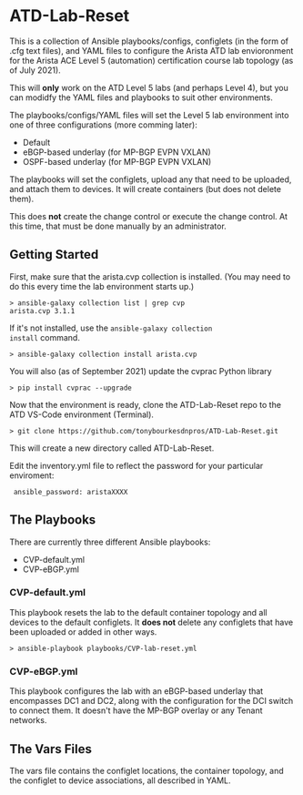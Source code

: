 # ATD-Lab-Reset

This is a collection of Ansible playbooks/configs, configlets (in the form of .cfg text files), and YAML files to configure the Arista ATD lab envioronment 
for the Arista ACE Level 5 (automation) certification course lab topology (as of July 2021). 

This will **only** work on the ATD Level 5 labs (and perhaps Level 4), but you can modidfy the YAML files and playbooks to suit other environments. 

The playbooks/configs/YAML files will set the Level 5 lab environment into one of three configurations (more comming later): 

* Default
* eBGP-based underlay (for MP-BGP EVPN VXLAN)
* OSPF-based underlay (for MP-BGP EVPN VXLAN)

The playbooks will set the configlets, upload any that need to be uploaded, and attach them to devices. It will create containers (but does not delete them). 

This does **not** create the change control or execute the change control. At this time, that must be done manually by an administrator. 

## Getting Started

First, make sure that the arista.cvp collection is installed. (You may need to do this every time the lab environment starts up.)

    > ansible-galaxy collection list | grep cvp
    arista.cvp 3.1.1  

If it's not installed, use the <code>ansible-galaxy collection install</code> command. 

    > ansible-galaxy collection install arista.cvp

You will also (as of September 2021) update the cvprac Python library

    > pip install cvprac --upgrade

Now that the environment is ready, clone the ATD-Lab-Reset repo to the ATD VS-Code environment (Terminal). 

    > git clone https://github.com/tonybourkesdnpros/ATD-Lab-Reset.git
    
This will create a new directory called ATD-Lab-Reset.

Edit the inventory.yml file to reflect the password for your particular enviroment: 

<code>           ansible_password: aristaXXXX</code>

## The Playbooks

There are currently three different Ansible playbooks: 

* CVP-default.yml
* CVP-eBGP.yml

### CVP-default.yml

This playbook resets the lab to the default container topology and all devices to the default configlets. It **does not** delete any configlets that have been uploaded or added in other ways. 

    > ansible-playbook playbooks/CVP-lab-reset.yml

### CVP-eBGP.yml

This playbook configures the lab with an eBGP-based underlay that encompasses DC1 and DC2, along with the configuration for the DCI switch to connect them. It doesn't have the MP-BGP overlay or any Tenant networks. 

## The Vars Files

The vars file contains the configlet locations, the container topology, and the configlet to device associations, all described in YAML. 


    

